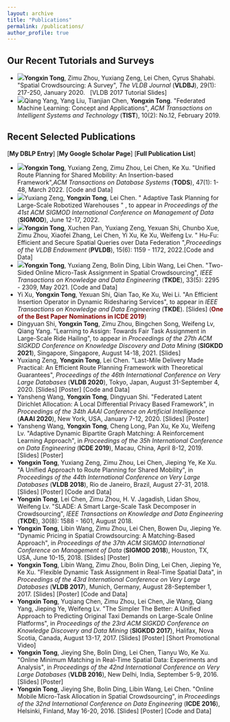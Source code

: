```yaml
---
layout: archive
title: "Publications"
permalink: /publications/
author_profile: true
---
```


Our Recent Tutorials and Surveys
------
<ul>
	     <li><img src="https://hufudb.com/homepage/new.gif"/><b>Yongxin Tong</b>, Zimu Zhou, Yuxiang Zeng, Lei Chen, Cyrus Shahabi. &quot;<a href="https://link.springer.com/article/10.1007/s00778-019-00568-7" target="_blank" style="text-decoration:none;">Spatial Crowdsourcing: A Survey</a>&quot;, <I>The VLDB Journal</I> (<b>VLDBJ</b>), 29(1): 217-250, January 2020. &nbsp&nbsp[<a href="https://hufudb.com/homepage/vldb17_tutorial_slides.pdf" target="_blank" style="text-decoration:none;">VLDB 2017 Tutorial Slides</a>]
            </li>
            <li><img src="https://hufudb.com/homepage/new.gif"/>Qiang Yang, Yang Liu, Tianjian Chen, <b>Yongxin Tong</b>.  &quot;<a href="https://hufudb.com/homepage/tist_fl.pdf" target="_blank" style="text-decoration:none;">Federated Machine Learning: Concept and Applications</a>&quot;, <I>ACM Transactions on Intelligent Systems and Technology</I> (<b>TIST</b>), 10(2): No.12, February 2019.
            </li>
</ul>

Recent Selected Publications
------
[<a href="http://www.informatik.uni-trier.de/~ley/db/indices/a-tree/t/Tong:Yongxin.html" target="_blank" style="text-decoration:none;"><b>My DBLP Entry</b></a>]&nbsp;[<a href="https://scholar.google.com/citations?user=aeCHfDIAAAAJ&hl=en&oi=ao" target="_blank" style="text-decoration:none;"><b>My Google Scholar Page</b></a>]&nbsp;[<a href="http:/hufudb.com/" target="_blank" style="text-decoration:none;"><b>Full Publication List</b></a>]
<ul>
     <li><img src="https://hufudb.com/homepage/new.gif"/><b>Yongxin Tong</b>, Yuxiang Zeng, Zimu Zhou, Lei Chen, Ke Xu.  &quot;<a href="https://dl.acm.org/doi/full/10.1145/3488723" target="_blank" style="text-decoration:none;">Unified Route Planning for Shared Mobility: An Insertion-based Framework</a>&quot;,<I>ACM Transactions on Database Systems</I> (<b>TODS</b>), 47(1): 1-48, March 2022. [<a href="https://github.com/BUAA-BDA/ridesharing-GreedyDP" target="_blank" style="text-decoration:none;">Code and Data</a>]
     </li>    
     <li><img src="https://hufudb.com/homepage/new.gif"/>Yuxiang Zeng, <b>Yongxin Tong</b>, Lei Chen.  &quot; <a href="https://hufudb.com/#" target="_blank" style="text-decoration:none;">Adaptive Task Planning for Large-Scale Robotized Warehouses</a> &quot; , to appear in<I> Proceedings of the 41st ACM SIGMOD International Conference on Management of Data</I> (<b>SIGMOD</b>), June 12-17, 2022.
     </li>	
     <li><img src="https://hufudb.com/homepage/new.gif"/><b>Yongxin Tong</b>, Xuchen Pan, Yuxiang Zeng, Yexuan Shi, Chunbo Xue, Zimu Zhou, Xiaofei Zhang, Lei Chen, Yi Xu, Ke Xu, Weifeng Lv.  &quot; <a href="https://hufudb.com/static/paper/2022/PVLDB2022_Hu-Fu-%20Efficient%20and%20Secure%20SpatialQueries%20over%20Data%20Federation.pdf" target="_blank" style="text-decoration:none;"> Hu-Fu: Efficient and Secure Spatial Queries over Data Federation </a> &quot;,<I>Proceedings of the VLDB Endowment</I> (<b>PVLDB</b>), 15(6): 1159 - 1172, 2022.[<a href="https://github.com/BUAA-BDA/Hu-Fu" target="_blank" style="text-decoration:none;">Code and Data</a>]	    
     </li> 	
     <li><img src="https://hufudb.com/homepage/new.gif"/><b>Yongxin Tong</b>, Yuxiang Zeng, Bolin Ding, Libin Wang, Lei Chen.  &quot;<a href="https://ieeexplore.ieee.org/abstract/document/8897719" target="_blank" style="text-decoration:none;">Two-Sided Online Micro-Task Assignment in Spatial Crowdsourcing</a>&quot;, <I>IEEE Transactions on Knowledge and Data Engineering</I> (<b>TKDE</b>), 33(5): 2295 - 2309, May 2021. [<a href="https://github.com/BUAA-BDA/SpatialCrowdsourcing-GOMA" target="_blank" style="text-decoration:none;">Code and Data</a>]
     </li>
     <li>Yi Xu, <b>Yongxin Tong</b>, Yexuan Shi, Qian Tao, Ke Xu, Wei Li.  &quot;<a href="https://ieeexplore.ieee.org/abstract/document/9207849" target="_blank" style="text-decoration:none;">An Efficient Insertion Operator in Dynamic Ridesharing Services</a>&quot;, to appear in <I>IEEE Transactions on Knowledge and Data Engineering</I> (<b>TKDE</b>). [<a href="https://hufudb.com/homepage/icde19a_slides.pptx" target="_blank" style="text-decoration:none;">Slides</a>] (<b><font color="#800000">One of the Best Paper Nominations in ICDE 2019</font></b>)
     </li>
     <li>Dingyuan Shi, <b>Yongxin Tong</b>, Zimu Zhou, Bingchen Song, Weifeng Lv, Qiang Yang. &quot;<a href="https://hufudb.com/static/paper/2021/SIGKDD21_Learning to Assign- Towards Fair Task Assignment in Large-Scale Ride Hailing.pdf" target="_blank" style="text-decoration:none;">Learning to Assign: Towards Fair Task Assignment in Large-Scale Ride Hailing</a>&quot;, to appear in <I>Proceedings of the 27th ACM SIGKDD Conference on Knowledge Discovery and Data Mining</I> (<b>SIGKDD 2021</b>), Singapore, Singapore, August 14-18, 2021. [<a href="https://hufudb.com/homepage/kdd21a_slides.pptx" target="_blank" style="text-decoration:none;">Slides</a>]
     </li>
     <li>Yuxiang Zeng, <b>Yongxin Tong</b>, Lei Chen. &quot;<a href="http://www.vldb.org/pvldb/vol13/p320-zeng.pdf" target="_blank" style="text-decoration:none;">Last-Mile Delivery Made Practical: An Efficient Route Planning Framework with Theoretical Guarantees</a>&quot;, <I>Proceedings of the 46th International Conference on Very Large Databases</I> (<b>VLDB 2020</b>), Tokyo, Japan, August 31-September 4, 2020. [<a href="https://hufudb.com/static/paper/2020/VLDB20-LMD-github.ppsx" target="_blank" style="text-decoration:none;">Slides</a>] [<a href="https://hufudb.com/static/paper/2020/VLDB2020_Last-Mile Delivery Made Practical- An Efficient Route Planning Framework with Theoretical Guarantees.pdf" target="_blank" style="text-decoration:none;">Poster</a>]  [<a href="https://github.com/BUAA-BDA/ridesharing-LMD" target="_blank" style="text-decoration:none;">Code and Data</a>]
     </li>
     <li>Yansheng Wang, <b>Yongxin Tong</b>, Dingyuan Shi. &quot;<a href="https://hufudb.com/static/paper/2020/AAAI2020_Federated Latent Dirichlet Allocation-A Local Differential Privacy Based Framework.pdf" target="_blank" style="text-decoration:none;">Federated Latent Dirichlet Allocation: A Local Differential Privacy Based Framework</a>&quot;, in <I>Proceedings of the 34th AAAI Conference on Artificial Intelligence</i> (<b>AAAI 2020</b>), New York, USA, January 7-12, 2020. [<a href="https://hufudb.com/static/paper/2020/AAAI2020_Federated Latent Dirichlet Allocation-A Local Differential Privacy Based Framework_Poster.pdf" target="_blank" style="text-decoration:none;">Slides</a>] [<a href="https://hufudb.com/static/paper/2020/AAAI2020_Federated Latent Dirichlet Allocation-A Local Differential Privacy Based Framework_Poster.pdf" target="_blank" style="text-decoration:none;">Poster</a>]
     </li>
     <li>Yansheng Wang, <b>Yongxin Tong</b>, Cheng Long, Pan Xu, Ke Xu, Weifeng Lv.  &quot;<a href="https://hufudb.com/homepage/icde19b.pdf" target="_blank" style="text-decoration:none;">Adaptive Dynamic Bipartite Graph Matching: A Reinforcement Learning Approach</a>&quot;, in <I>Proceedings of the 35h International Conference on Data Engineering</I> (<b>ICDE 2019</b>), Macau, China, April 8-12, 2019. [<a href="https://hufudb.com/static/paper/2020/AAAI2020_Federated%20Latent%20Dirichlet%20Allocation-A%20Local%20Differential%20Privacy%20Based%20Framework_Poster.pdf" target="_blank" style="text-decoration:none;">Slides</a>] [<a href="https://hufudb.com/homepage/icde19b_poster.pdf" target="_blank" style="text-decoration:none;">Poster</a>]
     </li>
     <li><b>Yongxin Tong</b>, Yuxiang Zeng, Zimu Zhou, Lei Chen, Jieping Ye, Ke Xu.  &quot;<a href="http://www.vldb.org/pvldb/vol11/p1633-tong.pdf" target="_blank" style="text-decoration:none;">A Unified Approach to Route Planning for Shared Mobility</a>&quot;, in <I>Proceedings of the 44th International Conference on Very Large Databases</I> (<b>VLDB 2018</b>), Rio de Janeiro, Brazil, August 27-31, 2018. [<a href="https://hufudb.com/homepage/vldb18_slides.pptx" target="_blank" style="text-decoration:none;">Slides</a>] [<a href="https://hufudb.com/homepage/vldb18_poster.pdf" target="_blank" style="text-decoration:none;">Poster</a>] [<a href="https://github.com/BUAA-BDA/ridesharing-GreedyDP" target="_blank" style="text-decoration:none;">Code and Data</a>]
     </li>
     <li><b>Yongxin Tong</b>, Lei Chen, Zimu Zhou, H. V. Jagadish, Lidan Shou, Weifeng Lv.  &quot;<a href="https://ieeexplore.ieee.org/document/8268652/" target="_blank" style="text-decoration:none;">SLADE: A Smart Large-Scale Task Decomposer in Crowdsourcing</a>&quot;, <I>IEEE Transactions on Knowledge and Data Engineering</I> (<b>TKDE</b>), 30(8): 1588 - 1601, August 2018.
     </li>
     <li><b>Yongxin Tong</b>,  Libin Wang, Zimu Zhou, Lei Chen, Bowen Du, Jieping Ye. "<a href="pricing_sigmod18.pdf" target="_blank" style="text-decoration:none;">Dynamic Pricing in Spatial Crowdsourcing: A Matching-Based Approach</a>", in <i>Proceedings of the 37th ACM SIGMOD International Conference on Management of Data</i> (<b>SIGMOD 2018</b>), Houston, TX, USA, June 10-15, 2018. [<a href="sigmod18_slides.pptx" target="_blank" style="text-decoration:none;">Slides</a>] [<a href="" target="_blank" style="text-decoration:none;">Poster</a>]
     </li>
     <li><b>Yongxin Tong</b>, Libin Wang, Zimu Zhou, Bolin Ding, Lei Chen, Jieping Ye, Ke Xu.  &quot;<a href="http://www.vldb.org/pvldb/vol10/p1334-tong.pdf" target="_blank" style="text-decoration:none;">Flexible Dynamic Task Assignment in Real-Time Spatial Data</a>&quot;, in <I>Proceedings of the 43rd International Conference on Very Large Databases</I> (<b>VLDB 2017</b>), Munich, Germany, August 28-September 1, 2017. [<a href="https://hufudb.com/homepage/sigmod18_slides.pptx" target="_blank" style="text-decoration:none;">Slides</a>] [<a href="https://hufudb.com/homepage/yongxintong.html" target="_blank" style="text-decoration:none;">Poster</a>] [<a href="https://github.com/BUAA-BDA/SpatialCrowdsourcing-TOBM" target="_blank" style="text-decoration:none;">Code and Data</a>]
     </li>
     <li><b>Yongxin Tong</b>, Yuqiang Chen, Zimu Zhou, Lei Chen, Jie Wang, Qiang Yang, Jieping Ye, Weifeng Lv. &quot;<a href="https://hufudb.com/homepage/uotd_kdd17.pdf" target="_blank" style="text-decoration:none;">The Simpler The Better: A Unified Approach to Predicting Original Taxi Demands on Large-Scale Online Platforms</a>&quot;, in <I>Proceedings of the 23rd ACM SIGKDD Conference on Knowledge Discovery and Data Mining</I> (<b>SIGKDD 2017</b>), Halifax, Nova Scotia, Canada, August 13-17, 2017. [<a href="https://hufudb.com/homepage/kdd17_slides.pptx" target="_blank" style="text-decoration:none;">Slides</a>] [<a href="https://hufudb.com/homepage/icde16_poster.pdf" target="_blank" style="text-decoration:none;">Poster</a>] [<a href="https://www.youtube.com/watch?v=OlZhSrdU3IA" target="_blank" style="text-decoration:none;">Short Promotional Video</a>]
     </li>
     <li><b>Yongxin Tong</b>, Jieying She, Bolin Ding, Lei Chen, Tianyu Wo, Ke Xu.  &quot;<a href="https://hufudb.com/homepage/ombm_vldb16.pdf" target="_blank" style="text-decoration:none;">Online Minimum Matching in Real-Time Spatial Data: Experiments and Analysis</a>&quot;, in <I>Proceedings of the 42nd International Conference on Very Large Databases</I> (<b>VLDB 2016</b>), New Delhi, India, September 5-9, 2016. [<a href="https://hufudb.com/homepage/vldb16_slides.pptx" target="_blank" style="text-decoration:none;">Slides</a>] [<a href="https://hufudb.com/homepage/vldb16_poster.pdf" target="_blank" style="text-decoration:none;">Poster</a>]
     </li>
     <li><b>Yongxin Tong</b>, Jieying She, Bolin Ding, Libin Wang, Lei Chen.  &quot;<a href="https://hufudb.com/homepage/online_icde16.pdf" target="_blank" style="text-decoration:none;">Online Mobile Micro-Task Allocation in Spatial Crowdsourcing</a>&quot;, in <I>Proceedings of the 32nd International Conference on Data Engineering</I> (<b>ICDE 2016</b>), Helsinki, Finland, May 16-20, 2016.  [<a href="https://hufudb.com/homepage/icde16_slides.pptx" target="_blank" style="text-decoration:none;">Slides</a>] [<a href="https://hufudb.com/homepage/icde16_poster.pdf" target="_blank" style="text-decoration:none;">Poster</a>] [<a href="https://github.com/BUAA-BDA/SpatialCrowdsourcing-GOMA" target="_blank" style="text-decoration:none;">Code and Data</a>]
     </li>
</ul>
